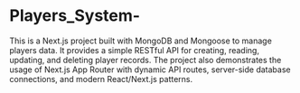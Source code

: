 # Players_System-
This is a Next.js project built with MongoDB and Mongoose to manage players data. It provides a simple RESTful API for creating, reading, updating, and deleting player records. The project also demonstrates the usage of Next.js App Router with dynamic API routes, server-side database connections, and modern React/Next.js patterns.
